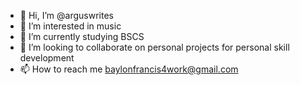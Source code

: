 - 👋 Hi, I’m @arguswrites
- 👀 I’m interested in music
- 🌱 I’m currently studying BSCS
- 💞️ I’m looking to collaborate on personal projects for personal skill development
- 📫 How to reach me baylonfrancis4work@gmail.com

<!---
arguswrites/arguswrites is a ✨ special ✨ repository because its `README.md` (this file) appears on your GitHub profile.
You can click the Preview link to take a look at your changes.
--->
